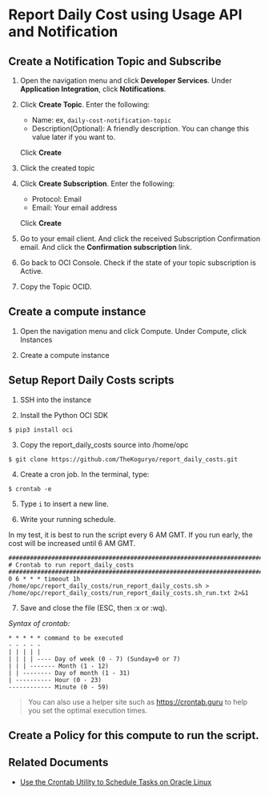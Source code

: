 # Report Daily Cost using Usage API and Notification


## Create a Notification Topic and Subscribe

1. Open the navigation menu and click **Developer Services**. Under **Application Integration**, click **Notifications**.

2. Click **Create Topic**. Enter the following:

    - Name: ex, `daily-cost-notification-topic`
    - Description(Optional): A friendly description. You can change this value later if you want to.

    Click **Create**

3. Click the created topic

4. Click **Create Subscription**. Enter the following:

    - Protocol: Email
    - Email: Your email address

    Click **Create**

5. Go to your email client. And click the received Subscription Confirmation email. And click the **Confirmation subscription** link.

6. Go back to OCI Console. Check if the state of your topic subscription is Active.

7. Copy the Topic OCID.

## Create a compute instance

1. Open the navigation menu and click Compute. Under Compute, click Instances

2. Create a compute instance

## Setup Report Daily Costs scripts

1. SSH into the instance

2. Install the Python OCI SDK

```
$ pip3 install oci
```

3. Copy the report_daily_costs source into /home/opc

```
$ git clone https://github.com/TheKoguryo/report_daily_costs.git
```

4. Create a cron job. In the terminal, type:

```
$ crontab -e
```

5. Type ``i`` to insert a new line.

6. Write your running schedule.

In my test, it is best to run the script every 6 AM GMT. If you run early, the cost will be increased until 6 AM GMT.

```
###############################################################################
# Crontab to run report_daily_costs
###############################################################################
0 6 * * * timeout 1h /home/opc/report_daily_costs/run_report_daily_costs.sh > /home/opc/report_daily_costs/run_report_daily_costs.sh_run.txt 2>&1
```

7. Save and close the file (ESC, then :x or :wq).

*Syntax of crontab:*

    * * * * * command to be executed
    - - - - -
    | | | | |
    | | | | ---- Day of week (0 - 7) (Sunday=0 or 7)
    | | | ------- Month (1 - 12)
    | | -------- Day of month (1 - 31)
    | ---------- Hour (0 - 23)
    ------------ Minute (0 - 59)

> You can also use a helper site such as https://crontab.guru to help you set the optimal execution times.

## Create a Policy for this compute to run the script.


## Related Documents

- [Use the Crontab Utility to Schedule Tasks on Oracle Linux](https://docs.oracle.com/en/learn/oracle-linux-crontab/index.html#before-you-begin)
